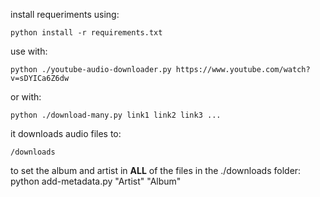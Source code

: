 install requeriments using:
    
    python install -r requirements.txt

use with:

    python ./youtube-audio-downloader.py https://www.youtube.com/watch?v=sDYICa6Z6dw

or with:

    python ./download-many.py link1 link2 link3 ...

it downloads audio files to:

    /downloads


to set the album and artist in **ALL** of the files in the ./downloads folder:
    python add-metadata.py "Artist" "Album"